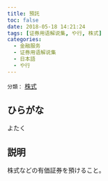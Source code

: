 ```yaml
---
title: 預託
toc: false
date: 2018-05-18 14:21:24
tags: [证券用语解说集, や行, 株式]
categories:
  - 金融服务
  - 证券用语解说集
  - 日本語
  - や行
---
```


`分類：` [株式](/tags/株式/)

## ひらがな

よたく

## 説明

株式などの有価証券を預けること。
